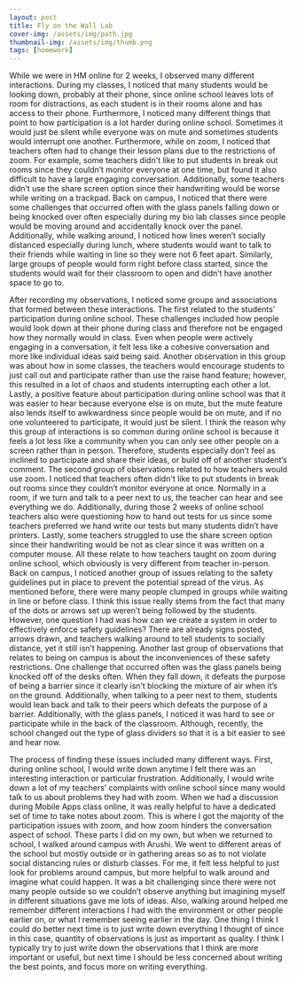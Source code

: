 ```yaml
---
layout: post
title: Fly on the Wall Lab
cover-img: /assets/img/path.jpg
thumbnail-img: /assets/img/thumb.png
tags: [homework]
---
```

While we were in HM online for 2 weeks, I observed many different interactions. During my classes, I noticed that many students would be looking down, probably at their phone, since online school leaves lots of room for distractions, as each student is in their rooms alone and has access to their phone. Furthermore, I noticed many different things that point to how participation is a lot harder during online school. Sometimes it would just be silent while everyone was on mute and sometimes students would interrupt one another. Furthermore, while on zoom, I noticed that teachers often had to change their lesson plans due to the restrictions of zoom. For example, some teachers didn't like to put students in break out rooms since they couldn’t monitor everyone at one time, but found it also difficult to have a large engaging conversation. Additionally, some teachers didn’t use the share screen option since their handwriting would be worse while writing on a trackpad. Back on campus, I noticed that there were some challenges that occurred often with the glass panels falling down or being knocked over often especially during my bio lab classes since people would be moving around and accidentally knock over the panel. Additionally, while walking around, I noticed how lines weren’t socially distanced especially during lunch, where students would want to talk to their friends while waiting in line so they were not 6 feet apart. Similarly, large groups of people would form right before class started, since the students would wait for their classroom to open and didn’t have another space to go to.

After recording my observations, I noticed some groups and associations that formed between these interactions. The first related to the students’ participation during online school. These challenges included how people would look down at their phone during class and therefore not be engaged how they normally would in class. Even when people were actively engaging in a conversation, it felt less like a cohesive conversation and more like individual ideas said being said. Another observation in this group was about how in some classes, the teachers would encourage students to just call out and participate rather than use the raise hand feature; however, this resulted in a lot of chaos and students interrupting each other a lot. Lastly, a positive feature about participation during online school was that it was easier to hear because everyone else is on mute, but the mute feature also lends itself to awkwardness since people would be on mute, and if no one volunteered to participate, it would just be silent. I think the reason why this group of interactions is so common during online school is because it feels a lot less like a community when you can only see other people on a screen rather than in person. Therefore, students especially don’t feel as inclined to participate and share their ideas, or build off of another student’s comment. The second group of observations related to how teachers would use zoom. I noticed that teachers often didn't like to put students in break out rooms since they couldn’t monitor everyone at once. Normally in a room, if we turn and talk to a peer next to us, the teacher can hear and see everything we do. Additionally, during those 2 weeks of online school teachers also were questioning how to hand out tests for us since some teachers preferred we hand write our tests but many students didn’t have printers. Lastly, some teachers struggled to use the share screen option since their handwriting would be not as clear since it was written on a computer mouse. All these relate to how teachers taught on zoom during online school, which obviously is very different from teacher in-person. Back on campus, I noticed another group of issues relating to the safety guidelines put in place to prevent the potential spread of the virus. As mentioned before, there were many people clumped in groups while waiting in line or before class. I think this issue really stems from the fact that many of the dots or arrows set up weren’t being followed by the students. However, one question I had was how can we create a system in order to effectively enforce safety guidelines? There are already signs posted, arrows drawn, and teachers walking around to tell students to socially distance, yet it still isn’t happening. Another last group of observations that relates to being on campus is about the inconveniences of these safety restrictions. One challenge that occurred often was the glass panels being knocked off of the desks often. When they fall down, it defeats the purpose of being a barrier since it clearly isn’t blocking the mixture of air when it’s on the ground. Additionally, when talking to a peer next to them, students would lean back and talk to their peers which defeats the purpose of a barrier. Additionally, with the glass panels, I noticed it was hard to see or participate while in the back of the classroom. Although, recently, the school changed out the type of glass dividers so that it is a bit easier to see and hear now. 

The process of finding these issues included many different ways. First, during online school, I would write down anytime I felt there was an interesting interaction or particular frustration. Additionally, I would write down a lot of my teachers’ complaints with online school since many would talk to us about problems they had with zoom. When we had a discussion during Mobile Apps class online, it was really helpful to have a dedicated set of time to take notes about zoom. This is where I got the majority of the participation issues with zoom, and how zoom hinders the conversation aspect of school. These parts I did on my own, but when we returned to school, I walked around campus with Arushi. We went to different areas of the school but mostly outside or in gathering areas so as to not violate social distancing rules or disturb classes. For me, it felt less helpful to just look for problems around campus, but more helpful to walk around and imagine what could happen. It was a bit challenging since there were not many people outside so we couldn’t observe anything but imagining myself in different situations gave me lots of ideas. Also, walking around helped me remember different interactions I had with the environment or other people earlier on, or what I remember seeing earlier in the day. One thing I think I could do better next time is to just write down everything I thought of since in this case, quantity of observations is just as important as quality. I think I typically try to just write down the observations that I think are more important or useful, but next time I should be less concerned about writing the best points, and focus more on writing everything.


